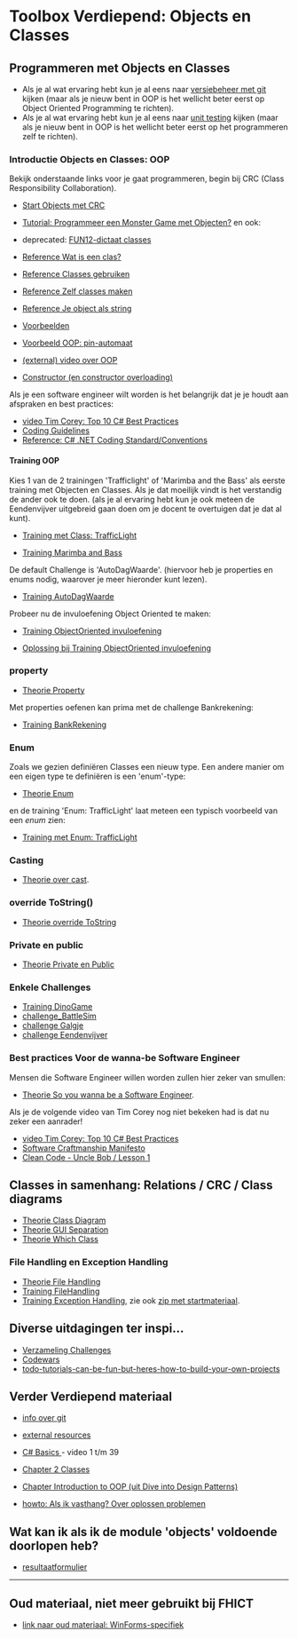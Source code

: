 # Toolbox Verdiepend: Objects en Classes

## Programmeren met Objects en Classes

+ Als je al wat ervaring hebt kun je al eens naar [versiebeheer met git](../workshops/git/readme) kijken (maar als je nieuw bent in OOP is het wellicht beter eerst op Object Oriented Programming te richten).
+ Als je al wat ervaring hebt kun je al eens naar [unit testing](unittesting) kijken (maar als je nieuw bent in OOP is het wellicht beter eerst op het programmeren zelf te richten).

### Introductie Objects en Classes: OOP

Bekijk onderstaande links voor je gaat programmeren,
begin bij CRC (Class Responsibility Collaboration).

+ [Start Objects met CRC](crc)
+ [Tutorial: Programmeer een Monster Game met Objecten?](tutorial_Class)
en ook:

+ deprecated: [FUN12-dictaat classes](theorie_FUN12_DictaatClasses)
+ [Reference Wat is een clas?](theorie_FUN12_DictaatClasses_v_wat-is-een-clas)
+ [Reference Classes gebruiken](theorie_FUN12_DictaatClasses_w_classes-gebruiken)
+ [Reference Zelf classes maken](theorie_FUN12_DictaatClasses_x_zelf-classes-maken)
+ [Reference Je object als string](theorie_FUN12_DictaatClasses_y_je-class-als-string)
+ [Voorbeelden](theorie_FUN12_DictaatClasses_z_voorbeelden)
+ [Voorbeeld OOP: pin-automaat](example_PinAutomaat)
+ [(external) video over OOP](https://www.youtube.com/watch?v=SiBw7os-_zI&feature=youtu.be)
+ [Constructor (en constructor overloading)](theorie_Constructors)

Als je een software engineer wilt worden is het belangrijk dat je je houdt aan afspraken en best practices:
+ [video Tim Corey: Top 10 C# Best Practices](https://www.youtube.com/watch?v=-9b8NRqjUFM)
+ [Coding Guidelines](../process/infoCodingGuidelines)
+ [Reference: C# .NET Coding Standard/Conventions](https://github.com/ktaranov/naming-convention/blob/master/C%23%20Coding%20Standards%20and%20Naming%20Conventions)  



#### Training OOP

Kies 1 van de 2 trainingen 'Trafficlight' of 'Marimba and the Bass'
als eerste training met Objecten en Classes. Als je dat moeilijk vindt is het verstandig de ander ook te doen. (als je al ervaring hebt kun je ook meteen de Eendenvijver uitgebreid gaan doen om  je docent te overtuigen dat je dat al kunt).

+ [Training met Class: TrafficLight](training_Class_TrafficLight)

+ [Training Marimba and Bass](training_Marimba_and_Bass)

De default Challenge is 'AutoDagWaarde'.
(hiervoor heb je properties en enums nodig, waarover je meer hieronder kunt lezen).


+ [Training AutoDagWaarde](challenges/training_AutoDagWaarde)

Probeer nu de invuloefening Object Oriented te maken:

+ [Training ObjectOriented invuloefening](exerciseObjectOrientedOefening)

+ [Oplossing bij Training ObjectOriented invuloefening](solution_ObjectOriented)


### property

+ [Theorie Property](theorie_Property)

Met properties oefenen kan prima met de challenge Bankrekening:

+ [Training BankRekening](challenges/challenge_Bankrekening)

### Enum

Zoals we gezien definiëren Classes een nieuw type.
Een andere manier om een eigen type te definiëren is een 'enum'-type:

+ [Theorie Enum](theorie_Enum)

en de training 'Enum: TrafficLight' laat meteen een typisch voorbeeld van een *enum* zien:

+ [Training met Enum: TrafficLight](training_Enum_TrafficLight)



### Casting

+ [Theorie over cast](theorie_Cast).


### override ToString()

+ [Theorie override ToString](theorie_OverrideToString)

### Private en public

+ [Theorie Private en Public](theorie_PrivatePublic)


### Enkele Challenges

+ [Training DinoGame](challenges/challengeDinoGame)
+ [challenge_BattleSim](challenges/challenge_BattleSim)
+ [challenge Galgje](challenges/challenge_Galgje)
+ [challenge Eendenvijver](challenges/challenge_Eendenvijver)



### Best practices Voor de wanna-be Software Engineer

Mensen die Software Engineer willen worden zullen hier zeker van smullen:

+ [Theorie So you wanna be a Software Engineer](theorie_AdvancedSoftwareEngineering).

Als je de volgende video van Tim Corey nog niet bekeken had is dat nu zeker een aanrader!
+ [video Tim Corey: Top 10 C# Best Practices](https://www.youtube.com/watch?v=-9b8NRqjUFM)
+ [Software Craftmanship Manifesto](http://manifesto.softwarecraftsmanship.org/)
+ [Clean Code - Uncle Bob / Lesson 1](https://www.youtube.com/watch?v=7EmboKQH8lM)




## Classes in samenhang: Relations / CRC / Class diagrams

+ [Theorie Class Diagram](theorie_ClassDiagram)
+ [Theorie GUI Separation](theorie_GuiSeparation)
+ [Theorie Which Class](theorie_WhichClass)



### File Handling en Exception Handling

+ [Theorie File Handling](theorie_FileHandling)
+ [Training FileHandling](challenges/challengeFileHandling)
+ [Training Exception Handling](challenges/challengeExceptionHandling), zie ook
[zip met startmateriaal](challenges/challengeException-Naamgenerator.zip).


## Diverse uitdagingen ter inspi...

+ [Verzameling Challenges](challenges)
+ [Codewars](https://www.codewars.com/?language=csharp)
+ [todo-tutorials-can-be-fun-but-heres-how-to-build-your-own-projects](https://www.freecodecamp.org/news/todo-tutorials-can-be-fun-but-heres-how-to-build-your-own-projects-from-scratch-de6838fa9f23/)


## Verder Verdiepend materiaal

+ [info over git](https://stasemsoft.github.io/softwarematerial/docs/process/infoENGit.pdf)

+ [external resources](https://stasemsoft.github.io/softwarematerial/docs/process/infoExternalResources)

+ [C# Basics ](https://www.youtube.com/playlist?list=PLYMOUCVo86jGzNXPgyKB-B1IvE1LoXKi6) - video 1 t/m 39  

+ [Chapter 2 Classes](https://git.fhict.nl/I872272/ProgrammingChallenges/blob/master/Documentation/OOP.pdf)  

+ [Chapter Introduction to OOP (uit Dive into Design Patterns)](https://git.fhict.nl/I872272/ProgrammingChallenges/blob/master/Documentation/Dive%20into%20design%20patterns%20-%20chapter%20Introduction%20to%20OOP.pdf)  

+ [howto: Als ik vasthang? Over oplossen problemen](https://stasemsoft.github.io/softwarematerial/docs/process/knowProgrammerSearchScheme)


## Wat kan ik als ik de module 'objects' voldoende doorlopen heb?

+ [resultaatformulier](resultaatformulier)

---

## Oud materiaal, niet meer gebruikt bij FHICT

+ [link naar oud materiaal: WinForms-specifiek](winforms/winforms-specific)
